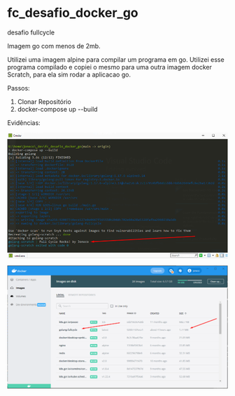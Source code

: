 # fc_desafio_docker_go
desafio fullcycle

Imagem go com menos de 2mb.

Utilizei uma imagem alpine para compilar um programa em go.
Utilizei esse programa compilado e copiei o mesmo para uma outra imagem docker Scratch, para ela sim rodar a aplicacao go.


Passos:
1. Clonar Repositório
2. docker-compose up --build


Evidências:

![Saida](output_programa.png)

![Tamanho de Imagem](image_size.png)

